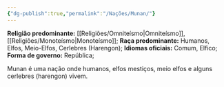 ```yaml
---
{"dg-publish":true,"permalink":"/Nações/Munan/"}
---
```


 __Religião predominante:__ [[Religiões/Omniteísmo\|Omniteísmo]], [[Religiões/Monoteísmo\|Monoteísmo]];
 __Raça predominante:__ Humanos, Elfos, Meio-Elfos, Cerlebres (Harengon);
 __Idiomas oficiais:__ Comum, Elfico;
 __Forma de governo:__ República;

Munan é uma nação onde humanos, elfos mestiços, meio elfos e alguns cerlebres (harengon) vivem. 